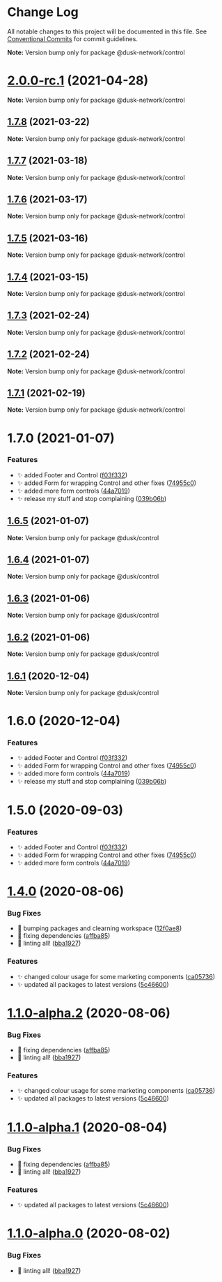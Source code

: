 # Change Log

All notable changes to this project will be documented in this file.
See [Conventional Commits](https://conventionalcommits.org) for commit guidelines.



**Note:** Version bump only for package @dusk-network/control





# [2.0.0-rc.1](https://github.com/dusk-network/dusk-ui-kit/compare/@dusk-network/control@1.7.8...@dusk-network/control@2.0.0-rc.1) (2021-04-28)

**Note:** Version bump only for package @dusk-network/control





## [1.7.8](https://github.com/dusk-network/dusk-ui-kit/compare/@dusk-network/control@1.7.7...@dusk-network/control@1.7.8) (2021-03-22)

**Note:** Version bump only for package @dusk-network/control





## [1.7.7](https://github.com/dusk-network/dusk-ui-kit/compare/@dusk-network/control@1.7.6...@dusk-network/control@1.7.7) (2021-03-18)

**Note:** Version bump only for package @dusk-network/control





## [1.7.6](https://github.com/dusk-network/dusk-ui-kit/compare/@dusk-network/control@1.7.5...@dusk-network/control@1.7.6) (2021-03-17)

**Note:** Version bump only for package @dusk-network/control





## [1.7.5](https://github.com/dusk-network/dusk-ui-kit/compare/@dusk-network/control@1.7.4...@dusk-network/control@1.7.5) (2021-03-16)

**Note:** Version bump only for package @dusk-network/control





## [1.7.4](https://github.com/dusk-network/dusk-ui-kit/compare/@dusk-network/control@1.7.3...@dusk-network/control@1.7.4) (2021-03-15)

**Note:** Version bump only for package @dusk-network/control





## [1.7.3](https://github.com/dusk-network/dusk-ui-kit/compare/@dusk-network/control@1.7.2...@dusk-network/control@1.7.3) (2021-02-24)

**Note:** Version bump only for package @dusk-network/control





## [1.7.2](https://github.com/dusk-network/dusk-ui-kit/compare/@dusk-network/control@1.7.1...@dusk-network/control@1.7.2) (2021-02-24)

**Note:** Version bump only for package @dusk-network/control





## [1.7.1](https://github.com/dusk-network/dusk-ui-kit/compare/@dusk-network/control@1.7.0...@dusk-network/control@1.7.1) (2021-02-19)

**Note:** Version bump only for package @dusk-network/control





# 1.7.0 (2021-01-07)


### Features

* ✨ added Footer and Control ([f03f332](https://github.com/dusk-network/dusk-ui-kit/commit/f03f33243ed76ba01d0fd45c4ccb283a218368cb))
* ✨ added Form for wrapping Control and other fixes ([74955c0](https://github.com/dusk-network/dusk-ui-kit/commit/74955c0f77481f3e69619da76a0fa4a0975b17ac))
* ✨ added more form controls ([44a7019](https://github.com/dusk-network/dusk-ui-kit/commit/44a7019f4059b75c2d3f99f49cadd06665f94ae0))
* ✨ release my stuff and stop complaining ([039b06b](https://github.com/dusk-network/dusk-ui-kit/commit/039b06beb528e36ade5950dc69dfc0b69e14a69c))





## [1.6.5](https://github.com/dusk-network/dusk-ui-kit/compare/@dusk/control@1.6.4...@dusk/control@1.6.5) (2021-01-07)

**Note:** Version bump only for package @dusk/control





## [1.6.4](https://github.com/dusk-network/dusk-ui-kit/compare/@dusk/control@1.6.3...@dusk/control@1.6.4) (2021-01-07)

**Note:** Version bump only for package @dusk/control





## [1.6.3](https://github.com/dusk-network/dusk-ui-kit/compare/@dusk/control@1.6.2...@dusk/control@1.6.3) (2021-01-06)

**Note:** Version bump only for package @dusk/control





## [1.6.2](https://github.com/dusk-network/dusk-ui-kit/compare/@dusk/control@1.6.1...@dusk/control@1.6.2) (2021-01-06)

**Note:** Version bump only for package @dusk/control





## [1.6.1](https://github.com/dusk-network/dusk-ui-kit/compare/@dusk/control@1.6.0...@dusk/control@1.6.1) (2020-12-04)

**Note:** Version bump only for package @dusk/control





# 1.6.0 (2020-12-04)


### Features

* ✨ added Footer and Control ([f03f332](https://github.com/dusk-network/dusk-ui-kit/commit/f03f33243ed76ba01d0fd45c4ccb283a218368cb))
* ✨ added Form for wrapping Control and other fixes ([74955c0](https://github.com/dusk-network/dusk-ui-kit/commit/74955c0f77481f3e69619da76a0fa4a0975b17ac))
* ✨ added more form controls ([44a7019](https://github.com/dusk-network/dusk-ui-kit/commit/44a7019f4059b75c2d3f99f49cadd06665f94ae0))
* ✨ release my stuff and stop complaining ([039b06b](https://github.com/dusk-network/dusk-ui-kit/commit/039b06beb528e36ade5950dc69dfc0b69e14a69c))





# 1.5.0 (2020-09-03)


### Features

* ✨ added Footer and Control ([f03f332](https://github.com/dusk-network/dusk-ui-kit/commit/f03f33243ed76ba01d0fd45c4ccb283a218368cb))
* ✨ added Form for wrapping Control and other fixes ([74955c0](https://github.com/dusk-network/dusk-ui-kit/commit/74955c0f77481f3e69619da76a0fa4a0975b17ac))
* ✨ added more form controls ([44a7019](https://github.com/dusk-network/dusk-ui-kit/commit/44a7019f4059b75c2d3f99f49cadd06665f94ae0))





# [1.4.0](https://github.com/dusk-network/dusk-ui-kit/compare/v1.0.0...v1.4.0) (2020-08-06)

### Bug Fixes

- 🐛 bumping packages and clearning workspace ([12f0ae8](https://github.com/dusk-network/dusk-ui-kit/commit/12f0ae8749d33e811669588fb6d922b7462d537d))
- 🐛 fixing dependencies ([affba85](https://github.com/dusk-network/dusk-ui-kit/commit/affba85dc62420df1671a62609a594f9bf8da62b))
- 🐛 linting all! ([bba1927](https://github.com/dusk-network/dusk-ui-kit/commit/bba19274916dfc783f787cb098e8ff33fdb4c7a9))

### Features

- ✨ changed colour usage for some marketing components ([ca05736](https://github.com/dusk-network/dusk-ui-kit/commit/ca05736d2080d1b266a20a80d247bf443780aafd))
- ✨ updated all packages to latest versions ([5c46600](https://github.com/dusk-network/dusk-ui-kit/commit/5c46600d34dc582bccf5b1dc075cf38a156f37e2))

# [1.1.0-alpha.2](https://github.com/dusk-network/dusk-ui-kit/compare/v1.0.0...v1.1.0-alpha.2) (2020-08-06)

### Bug Fixes

- 🐛 fixing dependencies ([affba85](https://github.com/dusk-network/dusk-ui-kit/commit/affba85dc62420df1671a62609a594f9bf8da62b))
- 🐛 linting all! ([bba1927](https://github.com/dusk-network/dusk-ui-kit/commit/bba19274916dfc783f787cb098e8ff33fdb4c7a9))

### Features

- ✨ changed colour usage for some marketing components ([ca05736](https://github.com/dusk-network/dusk-ui-kit/commit/ca05736d2080d1b266a20a80d247bf443780aafd))
- ✨ updated all packages to latest versions ([5c46600](https://github.com/dusk-network/dusk-ui-kit/commit/5c46600d34dc582bccf5b1dc075cf38a156f37e2))

# [1.1.0-alpha.1](https://github.com/dusk-network/dusk-ui-kit/compare/v1.0.0...v1.1.0-alpha.1) (2020-08-04)

### Bug Fixes

- 🐛 fixing dependencies ([affba85](https://github.com/dusk-network/dusk-ui-kit/commit/affba85dc62420df1671a62609a594f9bf8da62b))
- 🐛 linting all! ([bba1927](https://github.com/dusk-network/dusk-ui-kit/commit/bba19274916dfc783f787cb098e8ff33fdb4c7a9))

### Features

- ✨ updated all packages to latest versions ([5c46600](https://github.com/dusk-network/dusk-ui-kit/commit/5c46600d34dc582bccf5b1dc075cf38a156f37e2))

# [1.1.0-alpha.0](https://github.com/dusk-network/dusk-ui-kit/compare/v1.0.0...v1.1.0-alpha.0) (2020-08-02)

### Bug Fixes

- 🐛 linting all! ([bba1927](https://github.com/dusk-network/dusk-ui-kit/commit/bba19274916dfc783f787cb098e8ff33fdb4c7a9))
